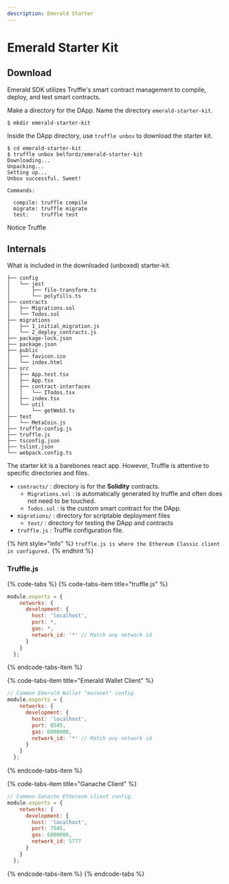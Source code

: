 ```yaml
---
description: Emerald Starter
---
```


# Emerald Starter Kit

## Download

Emerald SDK utilizes Truffle's smart contract management to compile, deploy, and test smart contracts.

Make a directory for the DApp. Name the directory `emerald-starter-kit`.

```text
$ mkdir emerald-starter-kit
```

Inside the DApp directory, use `truffle unbox` to download the starter kit.

```text
$ cd emerald-starter-kit
$ truffle unbox belfordz/emerald-starter-kit
Downloading...
Unpacking...
Setting up...
Unbox successful. Sweet!

Commands:

  compile: truffle compile
  migrate: truffle migrate
  test:    truffle test
```

Notice Truffle 

## Internals 

What is included in the downloaded \(unboxed\) starter-kit.

```text
├── config
│   └── jest
│       ├── file-transform.ts
│       └── polyfills.ts
├── contracts
│   ├── Migrations.sol
│   └── Todos.sol
├── migrations
│   ├── 1_initial_migration.js
│   └── 2_deploy_contracts.js
├── package-lock.json
├── package.json
├── public
│   ├── favicon.ico
│   └── index.html
├── src
│   ├── App.test.tsx
│   ├── App.tsx
│   ├── contract-interfaces
│   │   └── ITodos.tsx
│   ├── index.tsx
│   └── util
│       └── getWeb3.ts
├── test
│   └── MetaCoin.js
├── truffle-config.js
├── truffle.js
├── tsconfig.json
├── tslint.json
└── webpack.config.ts
```

 The starter kit is a barebones react app. However, Truffle is attentive to specific directories and files. 

* `contracts/` : directory is for the **Solidity** contracts.
  * `Migrations.sol` : is automatically generated by truffle and often does not need to be touched.
  * `Todos.sol` : is the custom smart contract for the DApp. 
* `migrations/` : directory for scriptable deployment files
  * `text/` : directory for  testing the DApp and contracts
* `truffle.js` : Truffle configuration file.

{% hint style="info" %}
`truffle.js is where the Ethereum Classic client in configured.`
{% endhint %}

### **Truffle.js**

{% code-tabs %}
{% code-tabs-item title="truffle.js" %}
```javascript
module.exports = {
    networks: {
      development: {
        host: 'localhost',
        port: *,
        gas: *,
        network_id: '*' // Match any network id
      }
    }
  };
```
{% endcode-tabs-item %}

{% code-tabs-item title="Emerald Wallet Client" %}
```javascript
// Common Emerald Wallet "mainnet" config.
module.exports = {
    networks: {
      development: {
        host: 'localhost',
        port: 8545,
        gas: 6000000,
        network_id: '*' // Match any network id
      }
    }
  };
```
{% endcode-tabs-item %}

{% code-tabs-item title="Ganache Client" %}
```javascript
// Common Ganache Ethereum client config.
module.exports = {
    networks: {
      development: {
        host: 'localhost',
        port: 7545,
        gas: 6000000,
        network_id: 5777
      }
    }
  };
```
{% endcode-tabs-item %}
{% endcode-tabs %}

  


